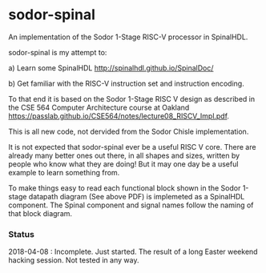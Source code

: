 # sodor-spinal

An implementation of the Sodor 1-Stage RISC-V processor in SpinalHDL.

sodor-spinal is my attempt to:

a) Learn some SpinalHDL
  http://spinalhdl.github.io/SpinalDoc/

b) Get familiar with the RISC-V instruction set and instruction encoding.
    
To that end it is based on the Sodor 1-Stage RISC V design as described in the CSE 564 Computer Architecture course at Oakland https://passlab.github.io/CSE564/notes/lecture08_RISCV_Impl.pdf.

This is all new code, not dervided from the Sodor Chisle implementation.

It is not expected that sodor-spinal ever be a useful RISC V core. There are already many better ones out there, in all shapes and sizes, written by people who know what they are doing! But it may one day be a useful example to learn something from. 

To make things easy to read each functional block shown in the Sodor 1-stage datapath diagram (See above PDF) is implemeted as a SpinalHDL component. The Spinal component and signal names follow the naming of that block diagram.

### Status

2018-04-08 : Incomplete. Just started. The result of a long Easter weekend hacking session. Not tested in any way.



